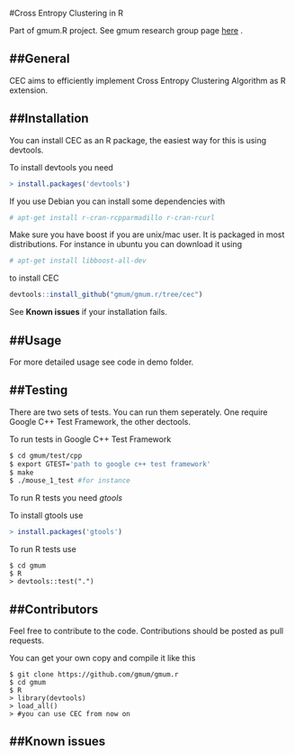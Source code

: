 #Cross Entropy Clustering in R

Part of gmum.R project. See gmum research group page [here](http://gmum.ii.uj.edu.pl) .

##General
------

CEC aims to efficiently implement Cross Entropy Clustering Algorithm as R extension.

##Installation
-----------

You can install CEC as an R package, the easiest way for this is using devtools.

To install devtools you need
```R
> install.packages('devtools')
```

If you use Debian you can install some dependencies with
```bash
# apt-get install r-cran-rcpparmadillo r-cran-rcurl
```

Make sure you have boost if you are unix/mac user. It is packaged in most distributions.
For instance in ubuntu you can download it using 
```bash
# apt-get install libboost-all-dev
```

to install CEC
```R
devtools::install_github("gmum/gmum.r/tree/cec")
```

See **Known issues** if your installation fails.

##Usage
-----

For more detailed usage see code in demo folder.

##Testing
-----
There are two sets of tests. You can run them seperately. One require Google C++ Test Framework, the other dectools.

To run tests in Google C++ Test Framework
```bash
$ cd gmum/test/cpp
$ export GTEST='path to google c++ test framework'
$ make
$ ./mouse_1_test #for instance
```

To run R tests you need *gtools*

To install gtools use
```R
> install.packages('gtools')
```
To run R tests use
```
$ cd gmum
$ R
> devtools::test(".")
```

##Contributors
---------
Feel free to contribute to the code. Contributions should be posted as pull requests.

You can get your own copy and compile it like this
```
$ git clone https://github.com/gmum/gmum.r
$ cd gmum
$ R
> library(devtools)
> load_all()
> #you can use CEC from now on
```

##Known issues
---------
